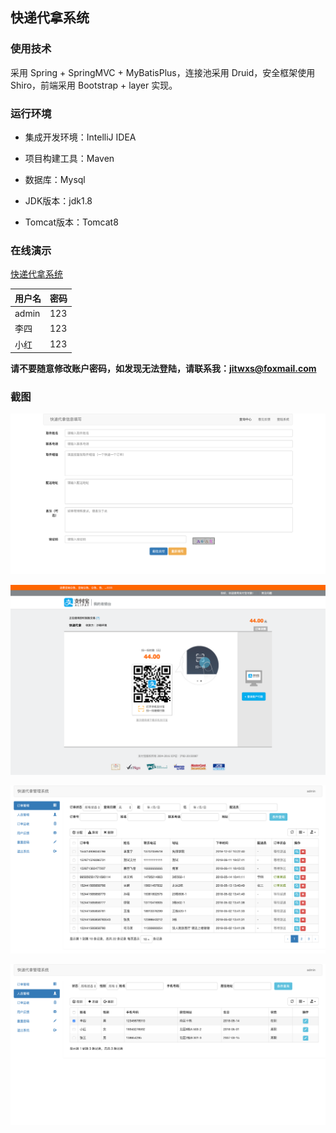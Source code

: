 ## 快递代拿系统

### 使用技术

采用 Spring + SpringMVC + MyBatisPlus，连接池采用 Druid，安全框架使用 Shiro，前端采用 Bootstrap + layer 实现。

### 运行环境

- 集成开发环境：IntelliJ IDEA

- 项目构建工具：Maven

- 数据库：Mysql

- JDK版本：jdk1.8

- Tomcat版本：Tomcat8

### 在线演示

[快递代拿系统](https://express.jitwxs.cn)

| 用户名| 密码 |
| ------------- |:-------------|
| admin | 123 |
| 李四 | 123 |
| 小红 | 123 |

**请不要随意修改账户密码，如发现无法登陆，请联系我：jitwxs@foxmail.com**

### 截图

![](./screenshot/index.png)

![](./screenshot/alipay.png)

![](./screenshot/order.png)

![](./screenshot/person.png)
